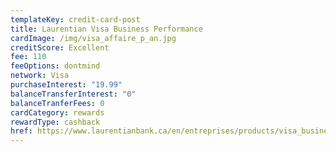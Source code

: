 ```yaml
---
templateKey: credit-card-post
title: Laurentian Visa Business Performance
cardImage: /img/visa_affaire_p_an.jpg
creditScore: Excellent
fee: 110
feeOptions: dontmind
network: Visa
purchaseInterest: "19.99"
balanceTransferInterest: "0"
balanceTranferFees: 0
cardCategory: rewards
rewardType: cashback
href: https://www.laurentianbank.ca/en/entreprises/products/visa_business_performance.html
---
```

